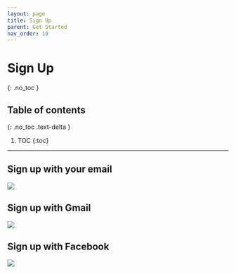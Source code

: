 ```yaml
---
layout: page
title: Sign Up 
parent: Get Started 
nav_order: 10
---
```


# Sign Up 
{: .no_toc }

## Table of contents
{: .no_toc .text-delta }

1. TOC
{:toc}

---

## Sign up with your email 
![](https://statics.bsafes.com/samplePage.png)

## Sign up with Gmail 
![](https://statics.bsafes.com/encryptedDataSnippet.png)

## Sign up with Facebook 
![](https://statics.bsafes.com/encryptedDataSnippet.png)


